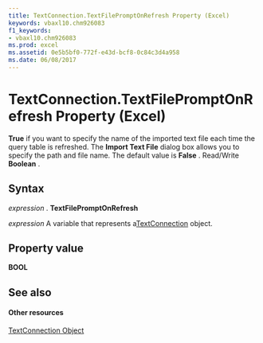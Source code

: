 ```yaml
---
title: TextConnection.TextFilePromptOnRefresh Property (Excel)
keywords: vbaxl10.chm926083
f1_keywords:
- vbaxl10.chm926083
ms.prod: excel
ms.assetid: 0e5b5bf0-772f-e43d-bcf8-0c84c3d4a958
ms.date: 06/08/2017
---
```



# TextConnection.TextFilePromptOnRefresh Property (Excel)

 **True** if you want to specify the name of the imported text file each time the query table is refreshed. The **Import Text File** dialog box allows you to specify the path and file name. The default value is **False** . Read/Write **Boolean** .


## Syntax

 _expression_ . **TextFilePromptOnRefresh**

 _expression_ A variable that represents a[TextConnection](Excel.textconnection.md) object.


## Property value

 **BOOL**


## See also


#### Other resources



[TextConnection Object](Excel.textconnection.md)

